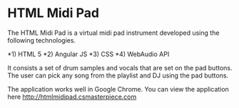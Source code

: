 # HTML Midi Pad

The HTML Midi Pad is a virtual midi pad instrument developed using the following technologies. 

*1) HTML 5
*2) Angular JS
*3) CSS
*4) WebAudio API

It consists a set of drum samples and vocals that are set on the pad buttons. The user can pick any song from the playlist and DJ using the pad buttons. 

The application works well in Google Chrome. You can view the application here http://htmlmidipad.csmasterpiece.com
